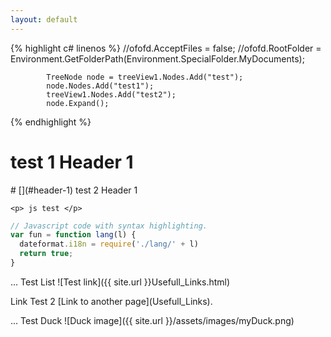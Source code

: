 ```yaml
---
layout: default
---
```


<!DOCTYPE html>
<html>
<body>

{% highlight c# linenos %}
			//ofofd.AcceptFiles = false;
			//ofofd.RootFolder = Environment.GetFolderPath(Environment.SpecialFolder.MyDocuments);

			TreeNode node = treeView1.Nodes.Add("test");
			node.Nodes.Add("test1");
			treeView1.Nodes.Add("test2");
			node.Expand();
{% endhighlight %}

 <h1> test 1 Header 1 </h1>
 # [](#header-1) test 2 Header 1

	<p> js test </p>
	
```js
// Javascript code with syntax highlighting.
var fun = function lang(l) {
  dateformat.i18n = require('./lang/' + l)
  return true;
}
```

... Test List
![Test link]({{ site.url }}Usefull_Links.html)

<p>
Link Test 2
[Link to another page](Usefull_Links).
</p>

... Test Duck
![Duck image]({{ site.url }}/assets/images/myDuck.png)

</body>
</html>